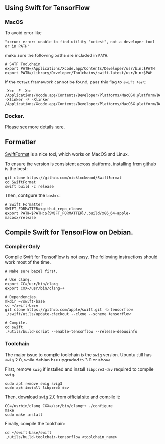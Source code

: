 ## Using Swift for TensorFlow

### MacOS

To avoid error like

    "xcrun: error: unable to find utility "xctest", not a developer tool or in PATH"

make sure the following paths are included in `PATH`:

    # S4TF Toolchain
    export PATH=/Applications/Xcode.app/Contents/Developer/usr/bin:$PATH
    export PATH=/Library/Developer/Toolchains/swift-latest/usr/bin:$PAH

If the `XCTest` framework cannot be found, pass this flag to `swift test`:

    -Xcc -F -Xcc /Applications/Xcode.app/Contents/Developer/Platforms/MacOSX.platform/Developer/Library/Frameworks -Xlinker -F -Xlinker /Applications/Xcode.app/Contents/Developer/Platforms/MacOSX.platform/Developer/Library/Frameworks

### Docker.

Please see more details
[here](https://github.com/xiejw/dockerfiles/blob/master/doc/s4tf.md).

## Formatter

[SwiftFormat](https://github.com/nicklockwood/SwiftFormat) is a nice tool, which
works on MacOS and Linux.

To ensure the version is consistent across platforms, installing from github is
the best:

    git clone https://github.com/nicklockwood/SwiftFormat
    cd SwiftFormat
    swift build -c release

Then, configure the `bashrc`:

    # Swift Formatter
    SWIFT_FORMATTER=<github_repo_clone>
    export PATH=$PATH:${SWIFT_FORMATTER}/.build/x86_64-apple-macosx/release


## Compile Swift for TensorFlow on Debian.

### Compiler Only

Compile Swift for TensorFlow is not easy. The following instructions should work
most of the time.

    # Make sure bazel first.

    # Use clang.
    export CC=/usr/bin/clang
    export CXX=/usr/bin/clang++

    # Dependencies.
    mkdir ~/swift-base
    cd ~/swift-base
    git clone https://github.com/apple/swift.git -b tensorflow
    ./swift/utils/update-checkout --clone --scheme tensorflow

    # Compile.
    cd swift
    ./utils/build-script --enable-tensorflow --release-debuginfo

### Toolchain

The major issue to compile toolchain is the `swig` version. Ubuntu still has
`swig` 2.0, while debian has upgraded to 3.0 or above.

First, remove `swig` if installed and install `libpcre3-dev` required to compile
`swig`.

    sudo apt remove swig swig3
    sudo apt install libpcre3-dev

Then, download `swig` 2.0 from
[official site](https://sourceforge.net/projects/swig/files/swig/swig-2.0.12/)
and compile it:

    CC=/usrbin/clang CXX=/usr/bin/clang++ ./configure
    make
    sudo make install

Finally, compile the toolchain:

    cd ~/swift-base/swift
    ./utils/build-toolchain-tensorflow <toolchain_name>
